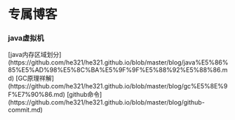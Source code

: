 

<h1>专属博客</h1>
<h3>java虚拟机</h3>
[java内存区域划分](https://github.com/he321/he321.github.io/blob/master/blog/java%E5%86%85%E5%AD%98%E5%8C%BA%E5%9F%9F%E5%88%92%E5%88%86.md)
[GC原理祥解](https://github.com/he321/he321.github.io/blob/master/blog/gc%E5%8E%9F%E7%90%86.md)     
[github命令](https://github.com/he321/he321.github.io/blob/master/blog/github-commit.md)
